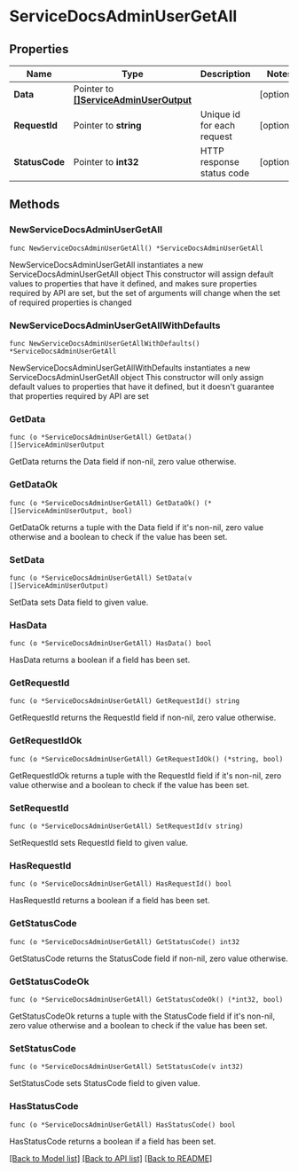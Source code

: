 # ServiceDocsAdminUserGetAll

## Properties

Name | Type | Description | Notes
------------ | ------------- | ------------- | -------------
**Data** | Pointer to [**[]ServiceAdminUserOutput**](ServiceAdminUserOutput.md) |  | [optional] 
**RequestId** | Pointer to **string** | Unique id for each request | [optional] 
**StatusCode** | Pointer to **int32** | HTTP response status code | [optional] 

## Methods

### NewServiceDocsAdminUserGetAll

`func NewServiceDocsAdminUserGetAll() *ServiceDocsAdminUserGetAll`

NewServiceDocsAdminUserGetAll instantiates a new ServiceDocsAdminUserGetAll object
This constructor will assign default values to properties that have it defined,
and makes sure properties required by API are set, but the set of arguments
will change when the set of required properties is changed

### NewServiceDocsAdminUserGetAllWithDefaults

`func NewServiceDocsAdminUserGetAllWithDefaults() *ServiceDocsAdminUserGetAll`

NewServiceDocsAdminUserGetAllWithDefaults instantiates a new ServiceDocsAdminUserGetAll object
This constructor will only assign default values to properties that have it defined,
but it doesn't guarantee that properties required by API are set

### GetData

`func (o *ServiceDocsAdminUserGetAll) GetData() []ServiceAdminUserOutput`

GetData returns the Data field if non-nil, zero value otherwise.

### GetDataOk

`func (o *ServiceDocsAdminUserGetAll) GetDataOk() (*[]ServiceAdminUserOutput, bool)`

GetDataOk returns a tuple with the Data field if it's non-nil, zero value otherwise
and a boolean to check if the value has been set.

### SetData

`func (o *ServiceDocsAdminUserGetAll) SetData(v []ServiceAdminUserOutput)`

SetData sets Data field to given value.

### HasData

`func (o *ServiceDocsAdminUserGetAll) HasData() bool`

HasData returns a boolean if a field has been set.

### GetRequestId

`func (o *ServiceDocsAdminUserGetAll) GetRequestId() string`

GetRequestId returns the RequestId field if non-nil, zero value otherwise.

### GetRequestIdOk

`func (o *ServiceDocsAdminUserGetAll) GetRequestIdOk() (*string, bool)`

GetRequestIdOk returns a tuple with the RequestId field if it's non-nil, zero value otherwise
and a boolean to check if the value has been set.

### SetRequestId

`func (o *ServiceDocsAdminUserGetAll) SetRequestId(v string)`

SetRequestId sets RequestId field to given value.

### HasRequestId

`func (o *ServiceDocsAdminUserGetAll) HasRequestId() bool`

HasRequestId returns a boolean if a field has been set.

### GetStatusCode

`func (o *ServiceDocsAdminUserGetAll) GetStatusCode() int32`

GetStatusCode returns the StatusCode field if non-nil, zero value otherwise.

### GetStatusCodeOk

`func (o *ServiceDocsAdminUserGetAll) GetStatusCodeOk() (*int32, bool)`

GetStatusCodeOk returns a tuple with the StatusCode field if it's non-nil, zero value otherwise
and a boolean to check if the value has been set.

### SetStatusCode

`func (o *ServiceDocsAdminUserGetAll) SetStatusCode(v int32)`

SetStatusCode sets StatusCode field to given value.

### HasStatusCode

`func (o *ServiceDocsAdminUserGetAll) HasStatusCode() bool`

HasStatusCode returns a boolean if a field has been set.


[[Back to Model list]](../README.md#documentation-for-models) [[Back to API list]](../README.md#documentation-for-api-endpoints) [[Back to README]](../README.md)


